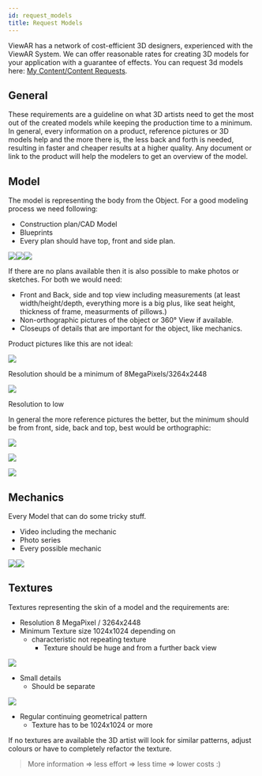 ```yaml
---
id: request_models
title: Request Models
---
```


ViewAR has a network of cost-efficient 3D designers, experienced with the ViewAR System. We can offer reasonable rates for creating 3D models for your application with a guarantee of effects. You can request 3d models here: [My Content/Content Requests](https://developer.viewar.com/jobs/add).

## General

These requirements are a guideline on what 3D artists need to get the most out of the created models while keeping the production time to a minimum. In general, every information on a product, reference pictures or 3D models help and the more there is, the less back and forth is needed, resulting in faster and cheaper results at a higher quality.
Any document or link to the product will help the modelers to get an overview of the model.

## Model

The model is representing the body from the Object. For a good modeling process we need following:

- Construction plan/CAD Model
- Blueprints
- Every plan should have top, front and side plan.

<!--- TODO: images are not working --->

![](http://wiki.viewar.com/download/attachments/1179973/image2014-12-16%2021%3A15%3A7.png?version=1&modificationDate=1418739305296&api=v2)![](http://wiki.viewar.com/download/attachments/1179973/image2014-12-16%2021%3A15%3A58.png?version=1&modificationDate=1418739356743&api=v2)![](http://wiki.viewar.com/download/attachments/1179973/sketchbemmcurval.jpg?version=1&modificationDate=1418125913822&api=v2)

If there are no plans available then it is also possible to make photos or sketches. For both we would need:

- Front and Back, side and top view including measurements \(at least width/height/depth, everything more is a big plus, like seat height, thickness of frame, measurments of pillows.\)
- Non-orthographic pictures of the object or 360° View if available.
- Closeups of details that are important for the object, like mechanics.

Product pictures like this are not ideal:

![](http://wiki.viewar.com/download/attachments/1179973/Philips-4K-TV.jpg?version=1&modificationDate=1418125913812&api=v2)

Resolution should be a minimum of 8MegaPixels/3264x2448

![](http://wiki.viewar.com/download/attachments/1179973/65PFL9708S_12-P3D-global-000frontsmall.jpg?version=1&modificationDate=1418125913736&api=v2)

Resolution to low

In general the more reference pictures the better, but the minimum should be from front, side, back and top, best would be orthographic:

![](http://wiki.viewar.com/download/attachments/1179973/65PFL9708S_12-P3D-global-000front.jpg?version=1&modificationDate=1418125913717&api=v2)

![](http://wiki.viewar.com/download/attachments/1179973/65PFL9708S_12-P3D-global-054side.jpg?version=2&modificationDate=1418125913766&api=v2)

![](http://wiki.viewar.com/download/attachments/1179973/65PFL9708S_12-P3D-global-036back.jpg?version=1&modificationDate=1418125913750&api=v2)

## Mechanics

Every Model that can do some tricky stuff.

- Video including the mechanic
- Photo series
- Every possible mechanic

![](http://wiki.viewar.com/download/attachments/1179973/200__umbrella_infopoint_5319fcf644427_FORTELLO_Detail1_200px.jpg?version=1&modificationDate=1418125913692&api=v2)![](http://wiki.viewar.com/download/attachments/1179973/200__umbrella_infopoint_5319fcfe437b4_FORTELLO_Detail2_200px.jpg?version=1&modificationDate=1418125913706&api=v2)

## Textures

Textures representing the skin of a model and the requirements are:

- Resolution 8 MegaPixel / 3264x2448
- Minimum Texture size 1024x1024 depending on
  - characteristic not repeating texture
    - Texture should be huge and from a further back view

![](http://wiki.viewar.com/download/attachments/1179973/DSCN0048.JPG?version=1&modificationDate=1418125913804&api=v2)

- Small details
  - Should be separate

![](http://wiki.viewar.com/download/attachments/1179973/black.jpg?version=1&modificationDate=1418125913787&api=v2)

- Regular continuing geometrical pattern
  - Texture has to be 1024x1024 or more

If no textures are available the 3D artist will look for similar patterns, adjust colours or have to completely refactor the texture.

> More information => less effort => less time => lower costs :)
